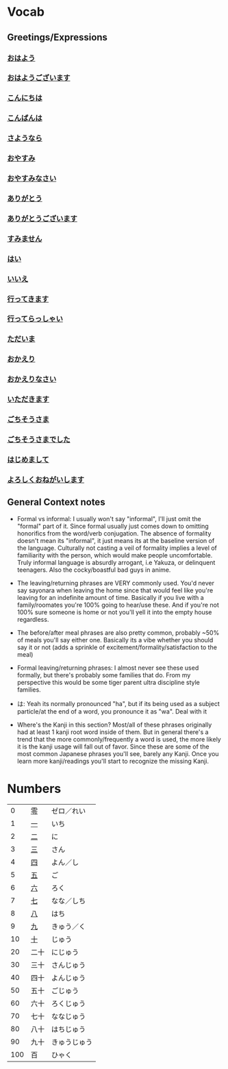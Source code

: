 #  Vocab 

## Greetings/Expressions
### [おはよう](Vocabulary/おはよう.md)
### [おはようございます](Vocabulary/おはようございます.md)
### [こんにちは](Vocabulary/こんにちは.md)
### [こんばんは](Vocabulary/こんばんは.md)
### [さようなら](Vocabulary/さようなら.md)
### [おやすみ](Vocabulary/おやすみ.md)
### [おやすみなさい](Vocabulary/おやすみなさい.md)
### [ありがとう](Vocabulary/ありがとう.md)
### [ありがとうございます](Vocabulary/ありがとうございます.md)
### [すみません](Vocabulary/すみません.md)
### [はい](Vocabulary/はい.md)
### [いいえ](Vocabulary/いいえ.md)
### [行ってきます](Vocabulary/行ってきます.md)
### [行ってらっしゃい](Vocabulary/行ってらっしゃい.md)
### [ただいま](Vocabulary/ただいま.md)
### [おかえり](Vocabulary/おかえり.md)
### [おかえりなさい](Vocabulary/おかえりなさい.md)
### [いただきます](Vocabulary/いただきます.md)
### [ごちそうさま](Vocabulary/ごちそうさま.md)
### [ごちそうさまでした](Vocabulary/ごちそうさまでした.md)
### [はじめまして](Vocabulary/はじめまして.md)
### [よろしくおねがいします](Vocabulary/よろしくおねがいします.md)


## General Context notes
- Formal vs informal: I usually won't say "informal", I'll just omit the "formal" part of it. Since formal usually just comes down to omitting honorifics from the word/verb conjugation. The absence of formality doesn't mean its "informal", it just means its at the baseline version of the language. Culturally not casting a veil of formality implies a level of familiarity with the person, which would make people uncomfortable. Truly informal language is absurdly arrogant, i.e Yakuza, or delinquent teenagers. Also the cocky/boastful bad guys in anime. 

- The leaving/returning phrases are VERY commonly used. You'd never say sayonara when leaving the home since that would feel like you're leaving for an indefinite amount of time. Basically if you live with a family/roomates you're 100% going to hear/use these. And if you're not 100% sure someone is home or not you'll yell it into the empty house regardless.

- The before/after meal phrases are also pretty common, probably ~50% of meals you'll say either one. Basically its a vibe whether you should say it or not (adds a sprinkle of excitement/formality/satisfaction to the meal)

- Formal leaving/returning phrases: I almost never see these used formally, but there's probably some families that do. From my perspective this would be some tiger parent ultra discipline style families.

- は: Yeah its normally pronounced "ha", but if its being used as a subject particle/at the end of a word, you pronounce it as "wa". Deal with it 

- Where's the Kanji in this section?  Most/all of these phrases originally had at least 1 kanji root word inside of them. But in general there's a trend that the more commonly/frequently a word is used, the more likely it is the kanji usage will fall out of favor. Since these are some of the most common Japanese phrases you'll see, barely any Kanji. Once you learn more kanji/readings you'll start to recognize the missing Kanji. 

# Numbers

|     |       |        |
| --- | ----- | ------ |
| 0   | [零](Kanji/kanji-dict/零.md) | ゼロ／れい  |
| 1   | [一](Vocabulary/一.md) | いち     |
| 2   | [二](Kanji/kanji-dict/二.md) | に      |
| 3   | [三](Vocabulary/三.md) | さん     |
| 4   | [四](Kanji/kanji-dict/四.md) | よん／し   |
| 5   | [五](Kanji/kanji-dict/五.md) | ご      |
| 6   | [六](Kanji/kanji-dict/六.md) | ろく     |
| 7   | [七](Kanji/kanji-dict/七.md) | なな／しち  |
| 8   | [八](Vocabulary/八.md) | はち     |
| 9   | [九](Vocabulary/九.md) | きゅう／く  |
| 10  | [十](Vocabulary/十.md) | じゅう    |
| 20  | 二十    | にじゅう   |
| 30  | 三十    | さんじゅう  |
| 40  | 四十    | よんじゅう  |
| 50  | 五十    | ごじゅう   |
| 60  | 六十    | ろくじゅう  |
| 70  | 七十    | ななじゅう  |
| 80  | 八十    | はちじゅう  |
| 90  | 九十    | きゅうじゅう |
| 100 | 百     | ひゃく    |
